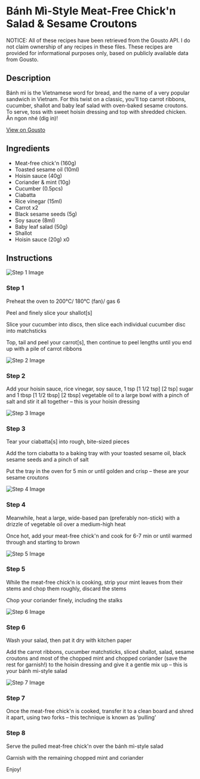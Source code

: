 # Bánh Mì-Style Meat-Free Chick'n Salad & Sesame Croutons

NOTICE: All of these recipes have been retrieved from the Gousto API. I do not claim ownership of any recipes in these files. These recipes are provided for informational purposes only, based on publicly available data from Gousto.

## Description

Bánh mì is the Vietnamese word for bread, and the name of a very popular sandwich in Vietnam. For this twist on a classic, you'll top carrot ribbons, cucumber, shallot and baby leaf salad with oven-baked sesame croutons. To serve, toss with sweet hoisin dressing and top with shredded chicken. Ăn ngon nhé (dig in)!

[View on Gousto](https://www.gousto.co.uk/recipes/cookbook/banh-mi-style-meat-free-chicken-salad-sesame-croutons)

## Ingredients

- Meat-free chick'n (160g)
- Toasted sesame oil (10ml)
- Hoisin sauce (40g)
- Coriander & mint (10g)
- Cucumber (0.5pcs)
- Ciabatta
- Rice vinegar (15ml)
- Carrot x2
- Black sesame seeds (5g)
- Soy sauce (8ml)
- Baby leaf salad (50g)
- Shallot
- Hoisin sauce (20g) x0

## Instructions

![Step 1 Image](https://production-media.gousto.co.uk/cms/recipe-step-image/step-1-1-1634748172258-x200.jpg)

### Step 1

Preheat the oven to 200°C/ 180°C (fan)/ gas 6

Peel and finely slice your shallot[s]

Slice your cucumber into discs, then slice each individual cucumber disc into matchsticks

Top, tail and peel your carrot[s], then continue to peel lengths until you end up with a pile of carrot ribbons

![Step 2 Image](https://production-media.gousto.co.uk/cms/recipe-step-image/step-2-1634748179634-x200.jpg)

### Step 2

Add your hoisin sauce, rice vinegar, soy sauce, 1 tsp <span class="text-purple">[1 1/2 tsp]</span> <span class="text-danger">[2 tsp]</span> sugar and 1 tbsp <span class="text-purple">[1 1/2 tbsp]</span> <span class="text-danger">[2 tbsp]</span> vegetable oil to a large bowl with a pinch of salt and stir it all together – this is your hoisin dressing

![Step 3 Image](https://production-media.gousto.co.uk/cms/recipe-step-image/step-3-1634748184417-x200.jpg)

### Step 3

Tear your ciabatta[s]<span class="text-danger"> </span>into rough, bite-sized pieces

Add the torn ciabatta to a baking tray with your toasted sesame oil, black sesame seeds and a pinch of salt

Put the tray in the oven for 5 min or until golden and crisp – these are your sesame croutons

![Step 4 Image](https://production-media.gousto.co.uk/cms/recipe-step-image/step-4-1-1634748189058-x200.jpg)

### Step 4

Meanwhile, heat a large, wide-based pan (preferably non-stick) with a drizzle of vegetable oil over a medium-high heat

Once hot, add your meat-free chick'n and cook for 6-7 min or until warmed through and starting to brown

![Step 5 Image](https://production-media.gousto.co.uk/cms/recipe-step-image/step-5-1634718293541-x200.jpg)

### Step 5

While the meat-free chick'n is cooking, strip your mint leaves from their stems and chop them roughly, discard the stems

Chop your coriander finely, including the stalks

![Step 6 Image](https://production-media.gousto.co.uk/cms/recipe-step-image/step-6-1634718299064-x200.jpg)

### Step 6

Wash your salad, then pat it dry with kitchen paper

Add the carrot ribbons, cucumber matchsticks, sliced shallot, salad, sesame croutons and most of the chopped mint and chopped coriander (save the rest for garnish!) to the hoisin dressing and give it a gentle mix up – this is your bánh mì-style salad

![Step 7 Image](https://production-media.gousto.co.uk/cms/recipe-step-image/step-7-1634718305277-x200.jpg)

### Step 7

Once the meat-free chick'n is cooked, transfer it to a clean board and shred it apart, using two forks – this technique is known as ‘pulling’

### Step 8

Serve the pulled meat-free chick'n over the bánh mì-style salad

Garnish with the remaining chopped mint and coriander

Enjoy!

